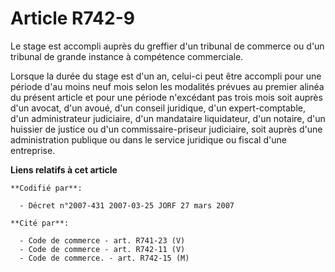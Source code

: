 # Article R742-9

Le stage est accompli auprès du greffier d'un tribunal de commerce ou d'un tribunal de grande instance à compétence
commerciale.

Lorsque la durée du stage est d'un an, celui-ci peut être accompli pour une période d'au moins neuf mois selon les modalités
prévues au premier alinéa du présent article et pour une période n'excédant pas trois mois soit auprès d'un avocat, d'un
avoué, d'un conseil juridique, d'un expert-comptable, d'un administrateur judiciaire, d'un mandataire liquidateur, d'un
notaire, d'un huissier de justice ou d'un commissaire-priseur judiciaire, soit auprès d'une administration publique ou dans
le service juridique ou fiscal d'une entreprise.

**Liens relatifs à cet article**

	**Codifié par**:

	  - Décret n°2007-431 2007-03-25 JORF 27 mars 2007

	**Cité par**:

	  - Code de commerce - art. R741-23 (V)
	  - Code de commerce - art. R742-11 (V)
	  - Code de commerce. - art. R742-15 (M)
